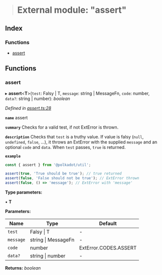 > # External module: "assert"

## Index

### Functions

* [assert](_assert_.md#assert)

## Functions

###  assert

▸ **assert**<**T**>(`test`: Falsy | T, `message`: string | MessageFn, `code`: number, `data?`: string | number): *boolean*

*Defined in [assert.ts:28](https://github.com/polkadot-js/common/blob/25fc033/packages/util/src/assert.ts#L28)*

**`name`** assert

**`summary`** Checks for a valid test, if not ExtError is thrown.

**`description`** 
Checks that `test` is a truthy value. If value is falsy (`null`, `undefined`, `false`, ...), it throws an ExtError with the supplied `message` and an optional `code` and `data`. When `test` passes, `true` is returned.

**`example`** 
<BR>

```javascript
const { assert } from '@polkadot/util';

assert(true, 'True should be true'); // true returned
assert(false, 'False should not be true'); // ExtError thrown
assert(false, () => 'message'); // ExtError with 'message'
```

**Type parameters:**

▪ **T**

**Parameters:**

Name | Type | Default |
------ | ------ | ------ |
`test` | Falsy \| T | - |
`message` | string \| MessageFn | - |
`code` | number |  ExtError.CODES.ASSERT |
`data?` | string \| number | - |

**Returns:** *boolean*